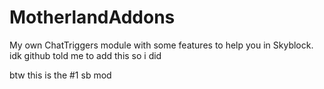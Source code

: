 # MotherlandAddons
My own ChatTriggers module with some features to help you in Skyblock.
idk github told me to add this so i did

btw this is the #1 sb mod
